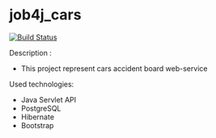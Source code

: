 # job4j_cars

[![Build Status](https://app.travis-ci.com/kalenikov/job4j_car_accident.svg?branch=main)](https://app.travis-ci.com/kalenikov/job4j_car_accident)

Description :
- This project represent cars accident board web-service

Used technologies:
- Java Servlet API
- PostgreSQL
- Hibernate
- Bootstrap